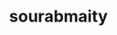 ---
title: sourabmaity
github: https://github.com/sourabmaity
mode: light
transition: 5.2s
score: 88.7
archetype:
- Cool Banner
- Little Bit of Everything
- GIF
- Stats and Metrics
- Project Showcase
- Editor’s Choice
- Music
---